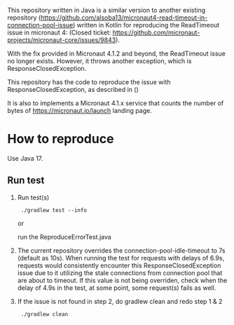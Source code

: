 This repository written in Java is a similar version to another existing repository (https://github.com/alsoba13/micronaut4-read-timeout-in-connection-pool-issue) written in Kotlin for reproducing the ReadTimeout issue in micronaut 4: (Closed ticket: https://github.com/micronaut-projects/micronaut-core/issues/9843).

With the fix provided in Micronaut 4.1.2 and beyond, the ReadTimeout issue no longer exists. However, it throws another exception, which is ResponseClosedException. 

This repository has the code to reproduce the issue with ResponseClosedException, as described in () 

It is also to implements a Micronaut 4.1.x service that counts the number of bytes of https://micronaut.io/launch landing page.

# How to reproduce
Use Java 17. 

##  Run test
1. Run test(s) 
   ```
    ./gradlew test --info
   ```
   or

   run the ReproduceErrorTest.java

2. The current repository overrides the connection-pool-idle-timeout to 7s (default as 10s). When running the test for requests with delays of 6.9s, requests would consistently encounter this ResponseClosedException issue due to it utilizing the stale connections from connection pool that are about to timeout.
   If this value is not being overriden, check when the delay of 4.9s in the test, at some point, some request(s) fails as well.

3. If the issue is not found in step 2, do gradlew clean and redo step 1 & 2
   ```
    ./gradlew clean
   ```
